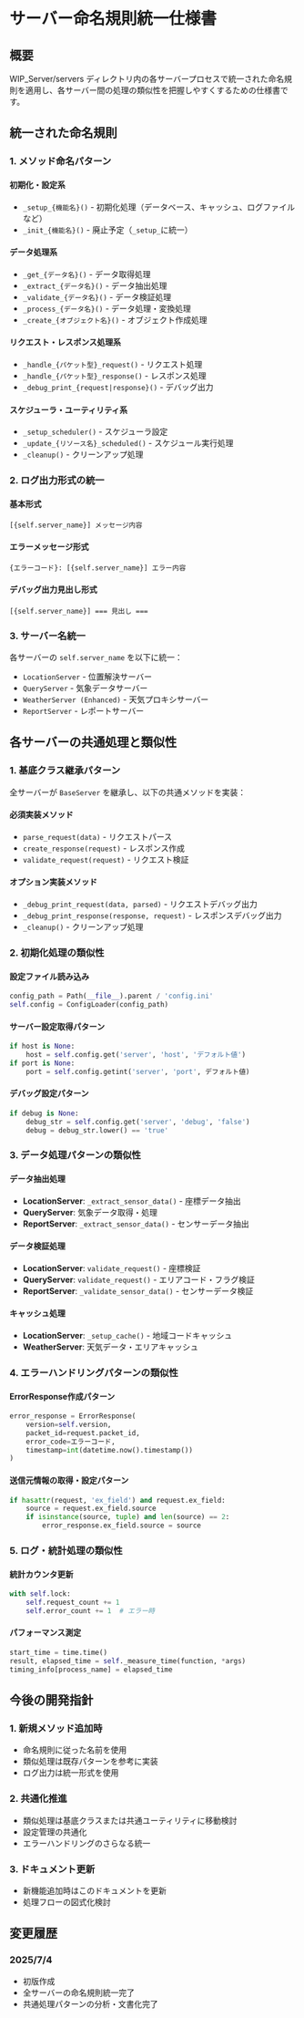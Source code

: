 # サーバー命名規則統一仕様書

## 概要
WIP_Server/servers ディレクトリ内の各サーバープロセスで統一された命名規則を適用し、各サーバー間の処理の類似性を把握しやすくするための仕様書です。

## 統一された命名規則

### 1. メソッド命名パターン

#### 初期化・設定系
- `_setup_{機能名}()` - 初期化処理（データベース、キャッシュ、ログファイルなど）
- `_init_{機能名}()` - 廃止予定（`_setup_`に統一）

#### データ処理系
- `_get_{データ名}()` - データ取得処理
- `_extract_{データ名}()` - データ抽出処理
- `_validate_{データ名}()` - データ検証処理
- `_process_{データ名}()` - データ処理・変換処理
- `_create_{オブジェクト名}()` - オブジェクト作成処理

#### リクエスト・レスポンス処理系
- `_handle_{パケット型}_request()` - リクエスト処理
- `_handle_{パケット型}_response()` - レスポンス処理
- `_debug_print_{request|response}()` - デバッグ出力

#### スケジューラ・ユーティリティ系
- `_setup_scheduler()` - スケジューラ設定
- `_update_{リソース名}_scheduled()` - スケジュール実行処理
- `_cleanup()` - クリーンアップ処理

### 2. ログ出力形式の統一

#### 基本形式
```
[{self.server_name}] メッセージ内容
```

#### エラーメッセージ形式
```
{エラーコード}: [{self.server_name}] エラー内容
```

#### デバッグ出力見出し形式
```
[{self.server_name}] === 見出し ===
```

### 3. サーバー名統一
各サーバーの `self.server_name` を以下に統一：
- `LocationServer` - 位置解決サーバー
- `QueryServer` - 気象データサーバー
- `WeatherServer (Enhanced)` - 天気プロキシサーバー
- `ReportServer` - レポートサーバー

## 各サーバーの共通処理と類似性

### 1. 基底クラス継承パターン
全サーバーが `BaseServer` を継承し、以下の共通メソッドを実装：

#### 必須実装メソッド
- `parse_request(data)` - リクエストパース
- `create_response(request)` - レスポンス作成
- `validate_request(request)` - リクエスト検証

#### オプション実装メソッド
- `_debug_print_request(data, parsed)` - リクエストデバッグ出力
- `_debug_print_response(response, request)` - レスポンスデバッグ出力
- `_cleanup()` - クリーンアップ処理

### 2. 初期化処理の類似性

#### 設定ファイル読み込み
```python
config_path = Path(__file__).parent / 'config.ini'
self.config = ConfigLoader(config_path)
```

#### サーバー設定取得パターン
```python
if host is None:
    host = self.config.get('server', 'host', 'デフォルト値')
if port is None:
    port = self.config.getint('server', 'port', デフォルト値)
```

#### デバッグ設定パターン
```python
if debug is None:
    debug_str = self.config.get('server', 'debug', 'false')
    debug = debug_str.lower() == 'true'
```

### 3. データ処理パターンの類似性

#### データ抽出処理
- **LocationServer**: `_extract_sensor_data()` - 座標データ抽出
- **QueryServer**: 気象データ取得・処理
- **ReportServer**: `_extract_sensor_data()` - センサーデータ抽出

#### データ検証処理
- **LocationServer**: `validate_request()` - 座標検証
- **QueryServer**: `validate_request()` - エリアコード・フラグ検証
- **ReportServer**: `_validate_sensor_data()` - センサーデータ検証

#### キャッシュ処理
- **LocationServer**: `_setup_cache()` - 地域コードキャッシュ
- **WeatherServer**: 天気データ・エリアキャッシュ

### 4. エラーハンドリングパターンの類似性

#### ErrorResponse作成パターン
```python
error_response = ErrorResponse(
    version=self.version,
    packet_id=request.packet_id,
    error_code=エラーコード,
    timestamp=int(datetime.now().timestamp())
)
```

#### 送信元情報の取得・設定パターン
```python
if hasattr(request, 'ex_field') and request.ex_field:
    source = request.ex_field.source
    if isinstance(source, tuple) and len(source) == 2:
        error_response.ex_field.source = source
```

### 5. ログ・統計処理の類似性

#### 統計カウンタ更新
```python
with self.lock:
    self.request_count += 1
    self.error_count += 1  # エラー時
```

#### パフォーマンス測定
```python
start_time = time.time()
result, elapsed_time = self._measure_time(function, *args)
timing_info[process_name] = elapsed_time
```

## 今後の開発指針

### 1. 新規メソッド追加時
- 命名規則に従った名前を使用
- 類似処理は既存パターンを参考に実装
- ログ出力は統一形式を使用

### 2. 共通化推進
- 類似処理は基底クラスまたは共通ユーティリティに移動検討
- 設定管理の共通化
- エラーハンドリングのさらなる統一

### 3. ドキュメント更新
- 新機能追加時はこのドキュメントを更新
- 処理フローの図式化検討

## 変更履歴

### 2025/7/4
- 初版作成
- 全サーバーの命名規則統一完了
- 共通処理パターンの分析・文書化完了